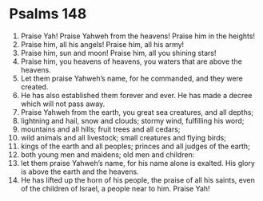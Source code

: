 ﻿
# Psalms 148
1. Praise Yah! Praise Yahweh from the heavens! Praise him in the heights! 
2. Praise him, all his angels! Praise him, all his army! 
3. Praise him, sun and moon! Praise him, all you shining stars! 
4. Praise him, you heavens of heavens, you waters that are above the heavens. 
5. Let them praise Yahweh’s name, for he commanded, and they were created. 
6. He has also established them forever and ever. He has made a decree which will not pass away. 
7. Praise Yahweh from the earth, you great sea creatures, and all depths; 
8. lightning and hail, snow and clouds; stormy wind, fulfilling his word; 
9. mountains and all hills; fruit trees and all cedars; 
10. wild animals and all livestock; small creatures and flying birds; 
11. kings of the earth and all peoples; princes and all judges of the earth; 
12. both young men and maidens; old men and children: 
13. let them praise Yahweh’s name, for his name alone is exalted. His glory is above the earth and the heavens. 
14. He has lifted up the horn of his people, the praise of all his saints, even of the children of Israel, a people near to him. Praise Yah! 
